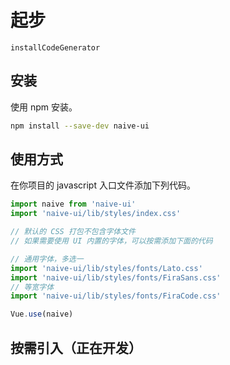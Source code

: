 <!--no-demo-->
# 起步
```component
installCodeGenerator
```
## 安装
使用 npm 安装。

```bash
npm install --save-dev naive-ui
```

## 使用方式
在你项目的 javascript 入口文件添加下列代码。
```js
import naive from 'naive-ui'
import 'naive-ui/lib/styles/index.css'

// 默认的 CSS 打包不包含字体文件
// 如果需要使用 UI 内置的字体，可以按需添加下面的代码

// 通用字体，多选一
import 'naive-ui/lib/styles/fonts/Lato.css'
import 'naive-ui/lib/styles/fonts/FiraSans.css'
// 等宽字体
import 'naive-ui/lib/styles/fonts/FiraCode.css'

Vue.use(naive)
```

## 按需引入（正在开发）
<!--n-alert type="warning" title="注意" style="margin-bottom: 16px;">
  <n-ol align-text>
    <n-li>按需引入的功能仍是试验性的，遇到任何错误都可以反馈给项目。</n-li>
    <n-li>以 Base 开头的 CSS 目前不确保随更新保持稳定，如果升级后出现错误，可以来这里检查一下。</n-li>
  </n-ol>
</n-alert >
<install-code-generator /-->